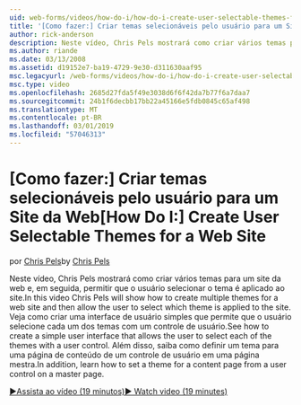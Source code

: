 ```yaml
---
uid: web-forms/videos/how-do-i/how-do-i-create-user-selectable-themes-for-a-web-site
title: '[Como fazer:] Criar temas selecionáveis pelo usuário para um Site da Web | Microsoft Docs'
author: rick-anderson
description: Neste vídeo, Chris Pels mostrará como criar vários temas para um site da web e, em seguida, permitir que o usuário selecionar o tema é aplicado ao site. Veja como...
ms.author: riande
ms.date: 03/13/2008
ms.assetid: d19152e7-ba19-4729-9e30-d311630aaf95
msc.legacyurl: /web-forms/videos/how-do-i/how-do-i-create-user-selectable-themes-for-a-web-site
msc.type: video
ms.openlocfilehash: 2685d27fda5f49e3038d6f6f42da7b77f6a7daa7
ms.sourcegitcommit: 24b1f6decbb17bb22a45166e5fdb0845c65af498
ms.translationtype: MT
ms.contentlocale: pt-BR
ms.lasthandoff: 03/01/2019
ms.locfileid: "57046313"
---
```

<a name="how-do-i-create-user-selectable-themes-for-a-web-site"></a><span data-ttu-id="7755d-104">[Como fazer:] Criar temas selecionáveis pelo usuário para um Site da Web</span><span class="sxs-lookup"><span data-stu-id="7755d-104">[How Do I:] Create User Selectable Themes for a Web Site</span></span>
====================
<span data-ttu-id="7755d-105">por [Chris Pels](https://twitter.com/chrispels)</span><span class="sxs-lookup"><span data-stu-id="7755d-105">by [Chris Pels](https://twitter.com/chrispels)</span></span>

<span data-ttu-id="7755d-106">Neste vídeo, Chris Pels mostrará como criar vários temas para um site da web e, em seguida, permitir que o usuário selecionar o tema é aplicado ao site.</span><span class="sxs-lookup"><span data-stu-id="7755d-106">In this video Chris Pels will show how to create multiple themes for a web site and then allow the user to select which theme is applied to the site.</span></span> <span data-ttu-id="7755d-107">Veja como criar uma interface de usuário simples que permite que o usuário selecione cada um dos temas com um controle de usuário.</span><span class="sxs-lookup"><span data-stu-id="7755d-107">See how to create a simple user interface that allows the user to select each of the themes with a user control.</span></span> <span data-ttu-id="7755d-108">Além disso, saiba como definir um tema para uma página de conteúdo de um controle de usuário em uma página mestra.</span><span class="sxs-lookup"><span data-stu-id="7755d-108">In addition, learn how to set a theme for a content page from a user control on a master page.</span></span>

[<span data-ttu-id="7755d-109">&#9654;Assista ao vídeo (19 minutos)</span><span class="sxs-lookup"><span data-stu-id="7755d-109">&#9654; Watch video (19 minutes)</span></span>](https://channel9.msdn.com/Blogs/ASP-NET-Site-Videos/how-do-i-create-user-selectable-themes-for-a-web-site)

